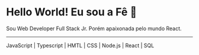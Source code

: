 # Hello World! Eu sou a Fê 🤗

Sou Web Developer Full Stack Jr. Porém apaixonada pelo mundo React. 
<hr>
JavaScript | Typescript | HMTL | CSS | Node.js | React | SQL 






